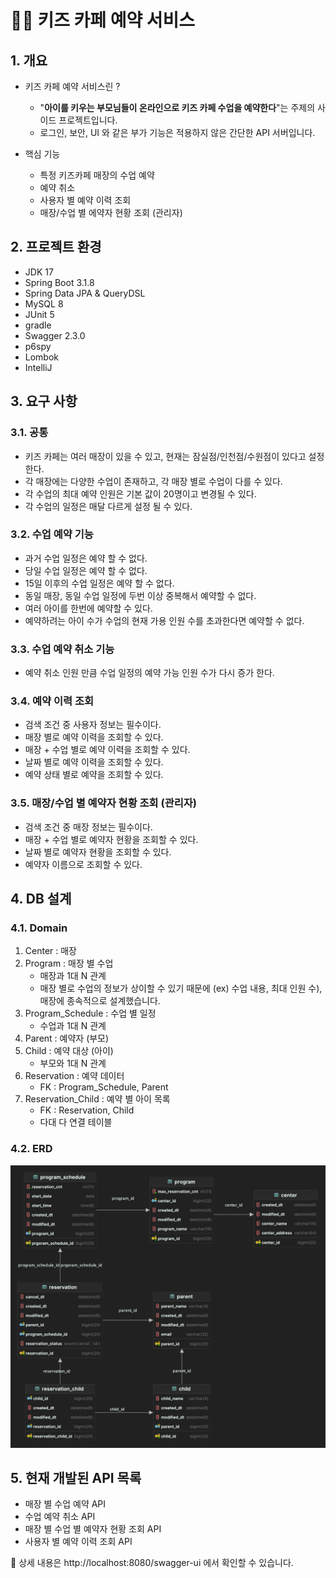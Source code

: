 # 👋🏻 키즈 카페 예약 서비스

## 1. 개요
- 키즈 카페 예약 서비스린 ?
  - "**아이를 키우는 부모님들이 온라인으로 키즈 카페 수업을 예약한다**"는 주제의 사이드 프로젝트입니다. 
  - 로그인, 보안, UI 와 같은 부가 기능은 적용하지 않은 간단한 API 서버입니다.
    
- 핵심 기능
  - 특정 키즈카페 매장의 수업 예약
  - 예약 취소
  - 사용자 별 예약 이력 조회
  - 매장/수업 별 에약자 현황 조회 (관리자)

## 2. 프로젝트 환경 
- JDK 17
- Spring Boot 3.1.8
- Spring Data JPA & QueryDSL
- MySQL 8
- JUnit 5
- gradle
- Swagger 2.3.0
- p6spy
- Lombok
- IntelliJ

## 3. 요구 사항
### 3.1. 공통 
- 키즈 카페는 여러 매장이 있을 수 있고, 현재는 잠실점/인천점/수원점이 있다고 설정한다.
- 각 매장에는 다양한 수업이 존재하고, 각 매장 별로 수업이 다를 수 있다.
- 각 수업의 최대 예약 인원은 기본 값이 20명이고 변경될 수 있다.
- 각 수업의 일정은 매달 다르게 설정 될 수 있다.

### 3.2. 수업 예약 기능
- 과거 수업 일정은 예약 할 수 없다. 
- 당일 수업 일정은 예약 할 수 없다. 
- 15일 이후의 수업 일정은 예약 할 수 없다.
- 동일 매장, 동일 수업 일정에 두번 이상 중복해서 예약할 수 없다.
- 여러 아이를 한번에 예약할 수 있다.
- 예약하려는 아이 수가 수업의 현재 가용 인원 수를 초과한다면 예약할 수 없다.  

### 3.3. 수업 예약 취소 기능 
- 예약 취소 인원 만큼 수업 일정의 예약 가능 인원 수가 다시 증가 한다.

### 3.4. 예약 이력 조회
- 검색 조건 중 사용자 정보는 필수이다.
- 매장 별로 예약 이력을 조회할 수 있다.
- 매장 + 수업 별로 예약 이력을 조회할 수 있다.
- 날짜 별로 예약 이력을 조회할 수 있다. 
- 예약 상태 별로 예약을 조회할 수 있다.

### 3.5. 매장/수업 별 예약자 현황 조회 (관리자)
- 검색 조건 중 매장 정보는 필수이다.
- 매장 + 수업 별로 예약자 현황을 조회할 수 있다.
- 날짜 별로 예약자 현황을 조회할 수 있다.
- 예약자 이름으로 조회할 수 있다.

## 4. DB 설계
### 4.1. Domain 
1. Center : 매장 
2. Program : 매장 별 수업 
   - 매장과 1대 N 관계
   - 매장 별로 수업의 정보가 상이할 수 있기 때문에 (ex) 수업 내용, 최대 인원 수), 매장에 종속적으로 설계했습니다.
3. Program_Schedule : 수업 별 일정 
   - 수업과 1대 N 관계
4. Parent : 예약자 (부모) 
5. Child : 예약 대상 (아이)
   - 부모와 1대 N 관계
6. Reservation : 예약 데이터 
   - FK : Program_Schedule, Parent
7. Reservation_Child : 예약 별 아이 목록 
   - FK : Reservation, Child
   - 다대 다 연결 테이블
   
### 4.2. ERD
![ERD.png](ERD.png)

## 5. 현재 개발된 API 목록
- 매장 별 수업 예약 API
- 수업 예약 취소 API 
- 매장 별 수업 별 예약자 현황 조회 API
- 사용자 별 예약 이력 조회 API

📌 상세 내용은 http://localhost:8080/swagger-ui 에서 확인할 수 있습니다. 




